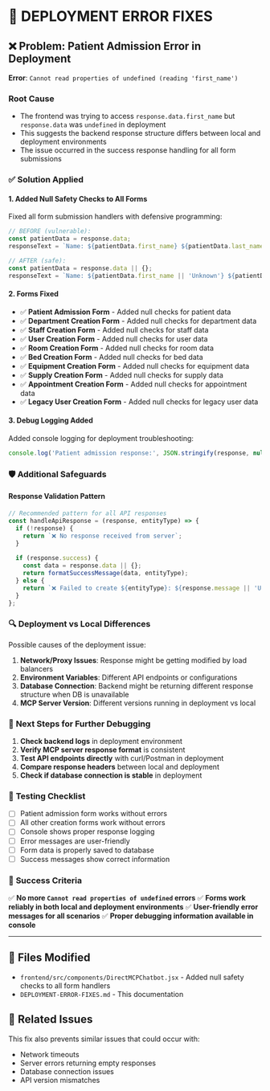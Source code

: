 # 🔧 DEPLOYMENT ERROR FIXES

## ❌ **Problem**: Patient Admission Error in Deployment
**Error**: `Cannot read properties of undefined (reading 'first_name')`

### **Root Cause**
- The frontend was trying to access `response.data.first_name` but `response.data` was `undefined` in deployment
- This suggests the backend response structure differs between local and deployment environments
- The issue occurred in the success response handling for all form submissions

### ✅ **Solution Applied**

#### 1. **Added Null Safety Checks to All Forms**
Fixed all form submission handlers with defensive programming:

```javascript
// BEFORE (vulnerable):
const patientData = response.data;
responseText = `Name: ${patientData.first_name} ${patientData.last_name}`;

// AFTER (safe):
const patientData = response.data || {};
responseText = `Name: ${patientData.first_name || 'Unknown'} ${patientData.last_name || 'Unknown'}`;
```

#### 2. **Forms Fixed**
- ✅ **Patient Admission Form** - Added null checks for patient data
- ✅ **Department Creation Form** - Added null checks for department data  
- ✅ **Staff Creation Form** - Added null checks for staff data
- ✅ **User Creation Form** - Added null checks for user data
- ✅ **Room Creation Form** - Added null checks for room data
- ✅ **Bed Creation Form** - Added null checks for bed data
- ✅ **Equipment Creation Form** - Added null checks for equipment data
- ✅ **Supply Creation Form** - Added null checks for supply data
- ✅ **Appointment Creation Form** - Added null checks for appointment data
- ✅ **Legacy User Creation Form** - Added null checks for legacy user data

#### 3. **Debug Logging Added**
Added console logging for deployment troubleshooting:
```javascript
console.log('Patient admission response:', JSON.stringify(response, null, 2));
```

### 🛡️ **Additional Safeguards**

#### **Response Validation Pattern**
```javascript
// Recommended pattern for all API responses
const handleApiResponse = (response, entityType) => {
  if (!response) {
    return `❌ No response received from server`;
  }
  
  if (response.success) {
    const data = response.data || {};
    return formatSuccessMessage(data, entityType);
  } else {
    return `❌ Failed to create ${entityType}: ${response.message || 'Unknown error'}`;
  }
};
```

### 🔍 **Deployment vs Local Differences**

Possible causes of the deployment issue:
1. **Network/Proxy Issues**: Response might be getting modified by load balancers
2. **Environment Variables**: Different API endpoints or configurations
3. **Database Connection**: Backend might be returning different response structure when DB is unavailable
4. **MCP Server Version**: Different versions running in deployment vs local

### 🚀 **Next Steps for Further Debugging**

1. **Check backend logs** in deployment environment
2. **Verify MCP server response format** is consistent
3. **Test API endpoints directly** with curl/Postman in deployment
4. **Compare response headers** between local and deployment
5. **Check if database connection is stable** in deployment

### 📝 **Testing Checklist**

- [ ] Patient admission form works without errors
- [ ] All other creation forms work without errors
- [ ] Console shows proper response logging
- [ ] Error messages are user-friendly
- [ ] Form data is properly saved to database
- [ ] Success messages show correct information

### 🎯 **Success Criteria**

✅ **No more `Cannot read properties of undefined` errors**
✅ **Forms work reliably in both local and deployment environments**
✅ **User-friendly error messages for all scenarios**
✅ **Proper debugging information available in console**

---

## 📄 **Files Modified**

- `frontend/src/components/DirectMCPChatbot.jsx` - Added null safety checks to all form handlers
- `DEPLOYMENT-ERROR-FIXES.md` - This documentation

## 🔗 **Related Issues**

This fix also prevents similar issues that could occur with:
- Network timeouts
- Server errors returning empty responses  
- Database connection issues
- API version mismatches
